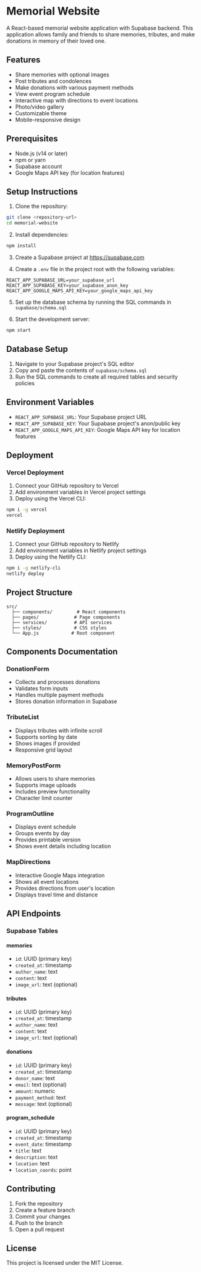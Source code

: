 # Memorial Website

A React-based memorial website application with Supabase backend. This application allows family and friends to share memories, tributes, and make donations in memory of their loved one.

## Features

- Share memories with optional images
- Post tributes and condolences
- Make donations with various payment methods
- View event program schedule
- Interactive map with directions to event locations
- Photo/video gallery
- Customizable theme
- Mobile-responsive design

## Prerequisites

- Node.js (v14 or later)
- npm or yarn
- Supabase account
- Google Maps API key (for location features)

## Setup Instructions

1. Clone the repository:
```bash
git clone <repository-url>
cd memorial-website
```

2. Install dependencies:
```bash
npm install
```

3. Create a Supabase project at https://supabase.com

4. Create a `.env` file in the project root with the following variables:
```env
REACT_APP_SUPABASE_URL=your_supabase_url
REACT_APP_SUPABASE_KEY=your_supabase_anon_key
REACT_APP_GOOGLE_MAPS_API_KEY=your_google_maps_api_key
```

5. Set up the database schema by running the SQL commands in `supabase/schema.sql`

6. Start the development server:
```bash
npm start
```

## Database Setup

1. Navigate to your Supabase project's SQL editor
2. Copy and paste the contents of `supabase/schema.sql`
3. Run the SQL commands to create all required tables and security policies

## Environment Variables

- `REACT_APP_SUPABASE_URL`: Your Supabase project URL
- `REACT_APP_SUPABASE_KEY`: Your Supabase project's anon/public key
- `REACT_APP_GOOGLE_MAPS_API_KEY`: Google Maps API key for location features

## Deployment

### Vercel Deployment

1. Connect your GitHub repository to Vercel
2. Add environment variables in Vercel project settings
3. Deploy using the Vercel CLI:
```bash
npm i -g vercel
vercel
```

### Netlify Deployment

1. Connect your GitHub repository to Netlify
2. Add environment variables in Netlify project settings
3. Deploy using the Netlify CLI:
```bash
npm i -g netlify-cli
netlify deploy
```

## Project Structure

```
src/
  ├── components/         # React components
  ├── pages/             # Page components
  ├── services/          # API services
  ├── styles/            # CSS styles
  └── App.js            # Root component
```

## Components Documentation

### DonationForm
- Collects and processes donations
- Validates form inputs
- Handles multiple payment methods
- Stores donation information in Supabase

### TributeList
- Displays tributes with infinite scroll
- Supports sorting by date
- Shows images if provided
- Responsive grid layout

### MemoryPostForm
- Allows users to share memories
- Supports image uploads
- Includes preview functionality
- Character limit counter

### ProgramOutline
- Displays event schedule
- Groups events by day
- Provides printable version
- Shows event details including location

### MapDirections
- Interactive Google Maps integration
- Shows all event locations
- Provides directions from user's location
- Displays travel time and distance

## API Endpoints

### Supabase Tables

#### memories
- `id`: UUID (primary key)
- `created_at`: timestamp
- `author_name`: text
- `content`: text
- `image_url`: text (optional)

#### tributes
- `id`: UUID (primary key)
- `created_at`: timestamp
- `author_name`: text
- `content`: text
- `image_url`: text (optional)

#### donations
- `id`: UUID (primary key)
- `created_at`: timestamp
- `donor_name`: text
- `email`: text (optional)
- `amount`: numeric
- `payment_method`: text
- `message`: text (optional)

#### program_schedule
- `id`: UUID (primary key)
- `created_at`: timestamp
- `event_date`: timestamp
- `title`: text
- `description`: text
- `location`: text
- `location_coords`: point

## Contributing

1. Fork the repository
2. Create a feature branch
3. Commit your changes
4. Push to the branch
5. Open a pull request

## License

This project is licensed under the MIT License.
